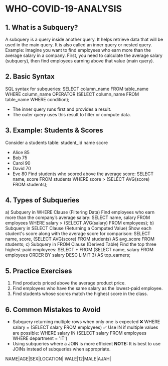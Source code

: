 # WHO-COVID-19-ANALYSIS
## 1. What is a Subquery?
A subquery is a query inside another query. It helps retrieve data that will be used in the main query. It is also called an inner query or nested query.
Example: Imagine you want to find employees who earn more than the average salary in a company. First, you need to calculate the average salary (subquery), then find employees earning above that value (main query).
## 2. Basic Syntax
SQL syntax for subqueries:
SELECT column_name
FROM table_name
WHERE column_name OPERATOR (SELECT column_name FROM table_name WHERE condition);
- The inner query runs first and provides a result.
- The outer query uses this result to filter or compute data.
## 3. Example: Students & Scores
Consider a students table:
student_id	name	score
-	Alice	85
-	Bob	75
- Carol	90
-	David	70
-	Eve	80
Find students who scored above the average score:
SELECT name, score
FROM students
WHERE score > (SELECT AVG(score) FROM students);
## 4. Types of Subqueries
a) Subquery in WHERE Clause (Filtering Data)
Find employees who earn more than the company’s average salary:
SELECT name, salary 
FROM employees 
WHERE salary > (SELECT AVG(salary) FROM employees);
b) Subquery in SELECT Clause (Returning a Computed Value)
Show each student's score along with the average score for comparison:
SELECT name, score, (SELECT AVG(score) FROM students) AS avg_score
FROM students;
c) Subquery in FROM Clause (Derived Table)
Find the top three highest-paid employees:
SELECT * FROM 
  (SELECT name, salary FROM employees ORDER BY salary DESC LIMIT 3) AS top_earners;
## 5. Practice Exercises
1. Find products priced above the average product price.
2. Find employees who have the same salary as the lowest-paid employee.
3. Find students whose scores match the highest score in the class.
## 6. Common Mistakes to Avoid
- Subquery returning multiple rows when only one is expected
  ❌ WHERE salary = (SELECT salary FROM employees)
  ✅ Use IN if multiple values are possible:
  WHERE salary IN (SELECT salary FROM employees WHERE department = 'IT')
- Using subqueries where a JOIN is more efficient
**NOTE:** It is best to use JOINs instead of subqueries when appropriate.

NAME|AGE|SEX|LOCATION|
WALE|12|MALE|AJAH|
